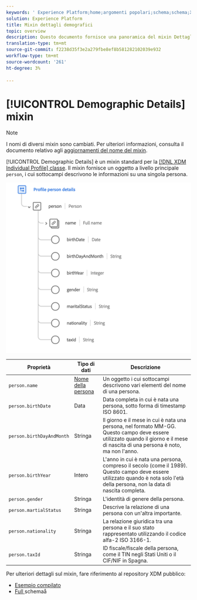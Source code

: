 ```yaml
---
keywords: ' Experience Platform;home;argomenti popolari;schema;schema;XDM;profilo individuale;campi;schemi;schema di progettazione;mixin;mixin;persona;persona;persona dettagli;persona;'
solution: Experience Platform
title: Mixin dettagli demografici
topic: overview
description: Questo documento fornisce una panoramica del mixin Dettagli demografici.
translation-type: tm+mt
source-git-commit: f2238d35f3e2a279fbe8ef8b581282102039e932
workflow-type: tm+mt
source-wordcount: '261'
ht-degree: 3%

---
```



# [!UICONTROL Demographic Details] mixin

>[!NOTE]
>
>I nomi di diversi mixin sono cambiati. Per ulteriori informazioni, consulta il documento relativo agli [aggiornamenti del nome del mixin](../name-updates.md).

[!UICONTROL Demographic Details] è un mixin standard per la  [[!DNL XDM Individual Profile] classe](../../classes/individual-profile.md). Il mixin fornisce un oggetto a livello principale `person`, i cui sottocampi descrivono le informazioni su una singola persona.

<img src="../../images/mixins/profile-person-details.png" width="600" /><br />

| Proprietà | Tipo di dati | Descrizione |
| --- | --- | --- |
| `person.name` | [Nome della persona](../../data-types/person-name.md) | Un oggetto i cui sottocampi descrivono vari elementi del nome di una persona. |
| `person.birthDate` | Data | Data completa in cui è nata una persona, sotto forma di timestamp ISO 8601. |
| `person.birthDayAndMonth` | Stringa | Il giorno e il mese in cui è nata una persona, nel formato MM-GG. Questo campo deve essere utilizzato quando il giorno e il mese di nascita di una persona è noto, ma non l&#39;anno. |
| `person.birthYear` | Intero | L&#39;anno in cui è nata una persona, compreso il secolo (come il 1989). Questo campo deve essere utilizzato quando è nota solo l&#39;età della persona, non la data di nascita completa. |
| `person.gender` | Stringa | L&#39;identità di genere della persona. |
| `person.martialStatus` | Stringa | Descrive la relazione di una persona con un&#39;altra importante. |
| `person.nationality` | Stringa | La relazione giuridica tra una persona e il suo stato rappresentato utilizzando il codice alfa-2 ISO 3166-1. |
| `person.taxId` | Stringa | ID fiscale/fiscale della persona, come il TIN negli Stati Uniti o il CIF/NIF in Spagna. |

Per ulteriori dettagli sul mixin, fare riferimento al repository XDM pubblico:

* [Esempio compilato](https://github.com/adobe/xdm/blob/master/components/mixins/profile/profile-person-details.example.1.json)
* [Full ](https://github.com/adobe/xdm/blob/master/components/mixins/profile/profile-person-details.schema.json)
schemaå